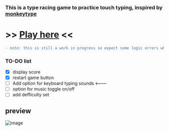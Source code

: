 ### This is a type racing game to practice touch typing, inspired by [monkeytype](https://monkeytype.com)

# >> [Play here](https://oeuf16.github.io/Type-racer/) << 
```diff
- note: this is still a work in progress so expect some logic errors while testing.
```

### TO-DO list
- [x] display score
- [x] restart game button 
- [ ] Add option for keyboard typing sounds <---
- [ ] option for music toggle on/off 
- [ ] add defficulty set
## preview

![image](https://user-images.githubusercontent.com/93136950/181934535-52c9c976-4277-4a9a-babe-1a117ad627aa.png)




